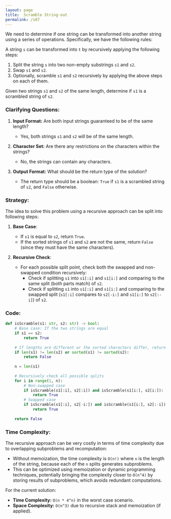 ```yaml
---
layout: page
title:  Scramble String-out
permalink: /s87
---
```


We need to determine if one string can be transformed into another string using a series of operations. Specifically, we have the following rules:

A string `s` can be transformed into `t` by recursively applying the following steps:
1. Split the string `s` into two non-empty substrings `s1` and `s2`.
2. Swap `s1` and `s2`.
3. Optionally, scramble `s1` and `s2` recursively by applying the above steps on each of them.

Given two strings `s1` and `s2` of the same length, determine if `s1` is a scrambled string of `s2`.

### Clarifying Questions:

1. **Input Format:** Are both input strings guaranteed to be of the same length?
   - Yes, both strings `s1` and `s2` will be of the same length.
   
2. **Character Set:** Are there any restrictions on the characters within the strings?
   - No, the strings can contain any characters.

3. **Output Format:** What should be the return type of the solution?
   - The return type should be a boolean: `True` if `s1` is a scrambled string of `s2`, and `False` otherwise.

### Strategy:

The idea to solve this problem using a recursive approach can be split into following steps:
1. **Base Case**:
   - If `s1` is equal to `s2`, return `True`.
   - If the sorted strings of `s1` and `s2` are not the same, return `False` (since they must have the same characters).

2. **Recursive Check**:
   - For each possible split point, check both the swapped and non-swapped condition recursively:
     - Check if splitting `s1` into `s1[:i]` and `s1[i:]` and comparing to the same split (both parts match) of `s2`.
     - Check if splitting `s1` into `s1[:i]` and `s1[i:]` and comparing to the swapped split (`s1[:i]` compares to `s2[-i:]` and `s1[i:]` to `s2[:-i]`) of `s2`.

### Code:

```python
def isScramble(s1: str, s2: str) -> bool:
    # Base case: If the two strings are equal
    if s1 == s2:
        return True
    
    # If lengths are different or the sorted characters differ, return False
    if len(s1) != len(s2) or sorted(s1) != sorted(s2):
        return False
    
    n = len(s1)
    
    # Recursively check all possible splits
    for i in range(1, n):
        # Non-swapped case
        if isScramble(s1[:i], s2[:i]) and isScramble(s1[i:], s2[i:]):
            return True
        # Swapped case
        if isScramble(s1[:i], s2[-i:]) and isScramble(s1[i:], s2[:-i]):
            return True
    
    return False
```

### Time Complexity:

The recursive approach can be very costly in terms of time complexity due to overlapping subproblems and recomputation:

- Without memoization, the time complexity is `O(n!)` where `n` is the length of the string, because each of the `n` splits generates subproblems.
- This can be optimized using memoization or dynamic programming techniques, potentially bringing the complexity closer to `O(n^4)` by storing results of subproblems, which avoids redundant computations.

For the current solution:

- **Time Complexity:** `O(n * 4^n)` in the worst case scenario.
- **Space Complexity:** `O(n^3)` due to recursive stack and memoization (if applied).